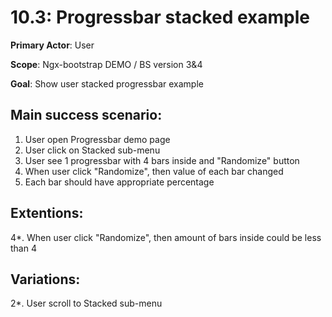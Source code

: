 10.3: Progressbar stacked example
=================================
**Primary Actor**: User

**Scope**: Ngx-bootstrap DEMO / BS version 3&4

**Goal**: Show user stacked progressbar example

Main success scenario:
----------------------
1. User open Progressbar demo page
2. User click on Stacked sub-menu
3. User see 1 progressbar with 4 bars inside and "Randomize" button
4. When user click "Randomize", then value of each bar changed
5. Each bar should have appropriate percentage

Extentions:
-----------
4*. When user click "Randomize", then amount of bars inside could be less than 4

Variations:
-----------
2*. User scroll to Stacked sub-menu
